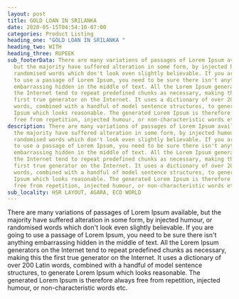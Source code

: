 ```yaml
---
layout: post
title: GOLD LOAN IN SRILANKA
date: 2020-05-15T04:54:10-07:00
categories: Product Listing
heading_one: "GOLD LOAN IN SRILANKA "
heading_two: WITH
heading_three: RUPEEK
sub_footerData: There are many variations of passages of Lorem Ipsum available,
  but the majority have suffered alteration in some form, by injected humour, or
  randomised words which don't look even slightly believable. If you are going
  to use a passage of Lorem Ipsum, you need to be sure there isn't anything
  embarrassing hidden in the middle of text. All the Lorem Ipsum generators on
  the Internet tend to repeat predefined chunks as necessary, making this the
  first true generator on the Internet. It uses a dictionary of over 200 Latin
  words, combined with a handful of model sentence structures, to generate Lorem
  Ipsum which looks reasonable. The generated Lorem Ipsum is therefore always
  free from repetition, injected humour, or non-characteristic words etc.
description: There are many variations of passages of Lorem Ipsum available, but
  the majority have suffered alteration in some form, by injected humour, or
  randomised words which don't look even slightly believable. If you are going
  to use a passage of Lorem Ipsum, you need to be sure there isn't anything
  embarrassing hidden in the middle of text. All the Lorem Ipsum generators on
  the Internet tend to repeat predefined chunks as necessary, making this the
  first true generator on the Internet. It uses a dictionary of over 200 Latin
  words, combined with a handful of model sentence structures, to generate Lorem
  Ipsum which looks reasonable. The generated Lorem Ipsum is therefore always
  free from repetition, injected humour, or non-characteristic words etc.
sub_locality: HSR LAYOUT, AGARA, ECO WORLD
---
```

There are many variations of passages of Lorem Ipsum available, but the majority have suffered alteration in some form, by injected humour, or randomised words which don't look even slightly believable. If you are going to use a passage of Lorem Ipsum, you need to be sure there isn't anything embarrassing hidden in the middle of text. All the Lorem Ipsum generators on the Internet tend to repeat predefined chunks as necessary, making this the first true generator on the Internet. It uses a dictionary of over 200 Latin words, combined with a handful of model sentence structures, to generate Lorem Ipsum which looks reasonable. The generated Lorem Ipsum is therefore always free from repetition, injected humour, or non-characteristic words etc.